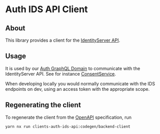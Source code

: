 # Auth IDS API Client

## About

This library provides a client for the [IdentityServer API](https://github.com/island-is/identity-server.web/blob/main/README.md).

## Usage

It is used by our [Auth GraphQL Domain](../../../../libs/api/domains/auth/README.md) to communicate with the IdentityServer API. See for instance [ConsentService](../../../../libs/api/domains/auth/src/lib/services/consent.service.ts).

When developing locally you would normally communicate with the IDS endpoints on dev, using an access token with the appropriate scope.

## Regenerating the client

To regenerate the client from the [OpenAPI](./src/clientConfig.yaml) specification, run

```sh
yarn nx run clients-auth-ids-api:codegen/backend-client
```
